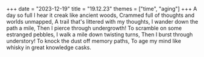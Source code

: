 +++
date = "2023-12-19"
title = "19.12.23"
themes = ["time", "aging"]
+++
A day so full I hear it creak like ancient woods,
Crammed full of thoughts and worlds unmapped,
A trail that's littered with my thoughts,
I wander down the path a mile,
Then I pierce through undergrowth!
To scramble on some estranged pebbles,
I walk a mile down twisting turns,
Then I burst through understory!
To knock the dust off memory paths,
To age my mind like whisky in great knowledge casks.
